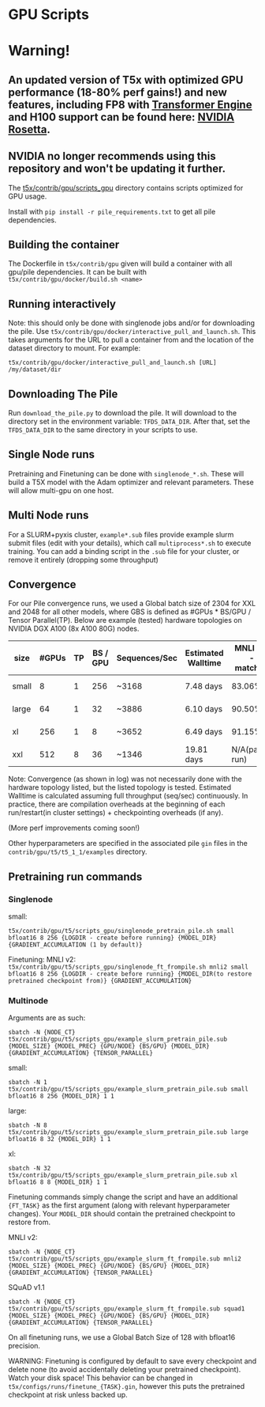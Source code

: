 # GPU Scripts

# Warning!
An updated version of T5x with optimized GPU performance (18-80% perf gains!) and new features, including FP8 with [Transformer Engine](https://github.com/NVIDIA/TransformerEngine) and H100 support can be found here: [NVIDIA Rosetta](https://github.com/NVIDIA/JAX-Toolbox/tree/main/rosetta/rosetta/projects/t5x). 
-----
**NVIDIA no longer recommends using this repository and won't be updating it further.**
-----

The [t5x/contrib/gpu/scripts_gpu](../../t5x/contrib/gpu/scripts_gpu) directory contains scripts optimized for GPU usage.

Install with `pip install -r pile_requirements.txt` to get all pile dependencies.

## Building the container
The Dockerfile in `t5x/contrib/gpu` given will build a container with all gpu/pile dependencies. It can be built with `t5x/contrib/gpu/docker/build.sh <name>` 

## Running interactively
Note: this should only be done with singlenode jobs and/or for downloading the pile. Use `t5x/contrib/gpu/docker/interactive_pull_and_launch.sh`. This takes arguments for the URL to pull a container from and the location of the dataset directory to mount. For example:

`t5x/contrib/gpu/docker/interactive_pull_and_launch.sh [URL] /my/dataset/dir`

## Downloading The Pile
Run `download_the_pile.py` to download the pile. It will download to the directory set in the environment variable: `TFDS_DATA_DIR`. After that, set the `TFDS_DATA_DIR` to the same directory in your scripts to use.

## Single Node runs
Pretraining and Finetuning can be done with `singlenode_*.sh`. These will build a T5X model with the Adam optimizer and relevant parameters. These will allow multi-gpu on one host.

## Multi Node runs
For a SLURM+pyxis cluster, `example*.sub` files provide example slurm submit files (edit with your details), which call `multiprocess*.sh` to execute training. You can add a binding script in the `.sub` file for your cluster, or remove it entirely (dropping some throughput)

## Convergence
For our Pile convergence runs, we used a Global batch size of 2304 for XXL and 2048 for all other models, where GBS is defined as #GPUs * BS/GPU / Tensor Parallel(TP). Below are example (tested) hardware topologies on NVIDIA DGX A100 (8x A100 80G) nodes.

| size | #GPUs |  TP   | BS / GPU | Sequences/Sec | Estimated Walltime | MNLI 2.0 - matched | SQuAD v1.1 (EM/F1) | Convergence Log | 
| ---- | ----- | ----- | -------- | ------------- | ------------------ | ------------------ | ------------------ | --------------- |
| small| 8     | 1     | 256      | ~3168         | 7.48 days          | 83.06%             | 78.33 / 86.63      | [log](https://tensorboard.dev/experiment/lWnHal7PRnOLeZuewyWVxQ/#scalars&_smoothingWeight=0) |
| large| 64    | 1     | 32       | ~3886         | 6.10 days          | 90.50%             | 87.31 / 94.04      | [log](https://tensorboard.dev/experiment/aOxJBIvTQBeTJ8XGXxaL6Q/#scalars&_smoothingWeight=0) |
| xl   | 256   | 1     | 8        | ~3652         | 6.49 days          | 91.15%             | 89.36 / 95.29      | [log](https://tensorboard.dev/experiment/vuRoEYgkRgWiEtbvgxlOqw/#scalars&_smoothingWeight=0) |
| xxl  | 512   | 8     | 36       | ~1346         | 19.81 days         | N/A(partial run)   | N/A(partial run)   | N/A(partial run)|

Note: Convergence (as shown in log) was not necessarily done with the hardware topology listed, but the listed topology is tested. Estimated Walltime is calculated assuming full throughput (seq/sec) continuously. In practice, there are compilation overheads at the beginning of each run/restart(in cluster settings) + checkpointing overheads (if any).

(More perf improvements coming soon!)

Other hyperparameters are specified in the associated pile `gin` files in the `contrib/gpu/t5/t5_1_1/examples` directory.

## Pretraining run commands

### Singlenode
small:

`t5x/contrib/gpu/t5/scripts_gpu/singlenode_pretrain_pile.sh small bfloat16 8 256 {LOGDIR - create before running} {MODEL_DIR} {GRADIENT_ACCUMULATION (1 by default)}`

Finetuning:
MNLI v2:
`t5x/contrib/gpu/t5/scripts_gpu/singlenode_ft_frompile.sh mnli2 small bfloat16 8 256 {LOGDIR - create before running} {MODEL_DIR(to restore pretrained checkpoint from)} {GRADIENT_ACCUMULATION}`


### Multinode
Arguments are as such:

`sbatch -N {NODE_CT} t5x/contrib/gpu/t5/scripts_gpu/example_slurm_pretrain_pile.sub {MODEL_SIZE} {MODEL_PREC} {GPU/NODE} {BS/GPU} {MODEL_DIR} {GRADIENT_ACCUMULATION} {TENSOR_PARALLEL}`

small:

`sbatch -N 1 t5x/contrib/gpu/t5/scripts_gpu/example_slurm_pretrain_pile.sub small bfloat16 8 256 {MODEL_DIR} 1 1`

large:

`sbatch -N 8 t5x/contrib/gpu/t5/scripts_gpu/example_slurm_pretrain_pile.sub large bfloat16 8 32 {MODEL_DIR} 1 1`

xl:

`sbatch -N 32 t5x/contrib/gpu/t5/scripts_gpu/example_slurm_pretrain_pile.sub xl bfloat16 8 8 {MODEL_DIR} 1 1`

Finetuning commands simply change the script and have an additional `{FT_TASK}` as the first argument (along with relevant hyperparameter changes). Your `MODEL_DIR` should contain the pretrained checkpoint to restore from. 

MNLI v2:

`sbatch -N {NODE_CT} t5x/contrib/gpu/t5/scripts_gpu/example_slurm_ft_frompile.sub mnli2 {MODEL_SIZE} {MODEL_PREC} {GPU/NODE} {BS/GPU} {MODEL_DIR} {GRADIENT_ACCUMULATION} {TENSOR_PARALLEL}`

SQuAD v1.1

`sbatch -N {NODE_CT} t5x/contrib/gpu/t5/scripts_gpu/example_slurm_ft_frompile.sub squad1 {MODEL_SIZE} {MODEL_PREC} {GPU/NODE} {BS/GPU} {MODEL_DIR} {GRADIENT_ACCUMULATION} {TENSOR_PARALLEL}`

On all finetuning runs, we use a Global Batch Size of 128 with bfloat16 precision.

WARNING: Finetuning is configured by default to save every checkpoint and delete none (to avoid accidentally deleting your pretrained checkpoint). Watch your disk space! This behavior can be changed in `t5x/configs/runs/finetune_{TASK}.gin`, however this puts the pretrained checkpoint at risk unless backed up.
